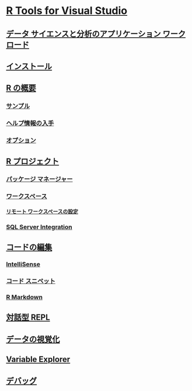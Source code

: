 # [R Tools for Visual Studio](index.md)
## [ データ サイエンスと分析のアプリケーション ワークロード](data-science-workload.md)
## [インストール](installation.md)
## [R の概要](getting-started-with-r.md)
### [サンプル](getting-started-samples.md)
### [ヘルプ情報の入手](getting-started-help.md)
### [オプション](options.md)
## [R プロジェクト](projects.md)
### [パッケージ マネージャー](package-manager.md)
### [ワークスペース](workspaces.md)
#### [リモート ワークスペースの設定](workspaces-remote-setup.md)
### [SQL Server Integration](sql-server.md)
## [コードの編集](code-editing.md)
### [IntelliSense](code-intellisense.md)
### [コード スニペット](code-snippets.md)
### [R Markdown](rmarkdown.md)
## [対話型 REPL](interactive-repl.md)
## [データの視覚化](visualizing-data.md)
## [Variable Explorer](variable-explorer.md)
## [デバッグ](debugging.md)